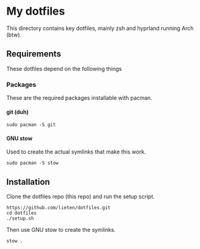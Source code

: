 # My dotfiles

This directory contains key dotfiles, mainly zsh and hyprland running Arch (btw).

## Requirements

These dotfiles depend on the following things

### Packages

These are the required packages installable with pacman.

#### git (duh)

```
sudo pacman -S git
```

#### GNU stow 

Used to create the actual symlinks that make this work.
```
sudo pacman -S stow
```

## Installation

Clone the dotfiles repo (this repo) and run the setup script.
```
https://github.com/lieten/dotfiles.git
cd dotfiles
./setup.sh
```

Then use GNU stow to create the symlinks.
```
stow .
```
```
